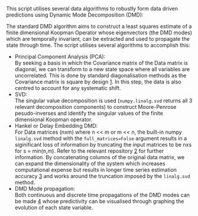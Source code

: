 This script utilises several data algorithms to robustly form data driven predictions using Dynamic Mode Decomposition (DMD):

The standard DMD algorithm aims to construct a least squares estimate of a finite dimensional Koopman Operator whose eigenvectors (the DMD modes) which are temporally invariant,
can be extracted and used to propagate the state through time. The script utilises several algorithms to accomplish this:
* Principal Component Analysis (PCA):\
By seeking a basis in which the Covariance matrix of the Data matrix is diagonal, we can transform to a new state space where all variables are uncorrelated. This is done by standard
diagonalisation methods as the Covariance matrix is square by design [1](https://en.wikipedia.org/wiki/Principal_component_analysis). In this step, the data is also centred to account
for any systematic shift.
* SVD:\
The singular value decomposition is used (`numpy.linalg.svd` returns all 3 relevant decomposition components) to construct Moore-Penrose pesudo-inverses and identify the singular
values of the finite dimensional Koopman operator.
* Hankel or Delay Embedding DMD:\
For Data matrices (nxm) where n << m or m << n, the built-in numpy `linalg.svd` method with the `full_matrices=False` argument results in a siginificant loss of information
by truncating the input matrices to be nxs for s = min(n,m). Refer to the relevant repository [2](https://numpy.org/doc/stable/reference/generated/numpy.linalg.svd.html) for
further information. By concatenating columns of the original data matrix, we can expand the dimensionality of the system which increases computational expense but results in
longer time series estimation accuracy [3](https://www.mdpi.com/2227-7390/12/5/762) and works around the truncation imposed by the `linalg.svd` method.
* DMD Mode propagation:\
Both continuous and discrete time propagations of the DMD modes can be made [4](https://arxiv.org/abs/2102.12086) whose predictivity can be visualised through graphing the evolution
of each state variable. 
